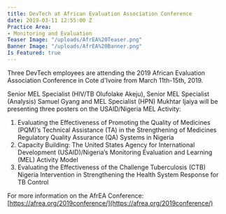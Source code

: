 ```yaml
---
title: DevTech at African Evaluation Association Conference
date: 2019-03-11 12:55:00 Z
Practice Area:
- Monitoring and Evaluation
Teaser Image: "/uploads/AfrEA%20Teaser.png"
Banner Image: "/uploads/AfrEA%20Banner.png"
Is Featured: true
---
```


Three DevTech employees are attending the 2019 African Evaluation Association Conference in Cote d'Ivoire from March 11th-15th, 2019.

Senior MEL Specialist (HIV/TB Olufolake Akeju), Senior MEL Specialist (Analysis) Samuel Gyang and MEL Specialist (HPN) Mukhtar Ijaiya will be presenting three posters on the USAID/Nigeria MEL Activity:

1. Evaluating the Effectiveness of Promoting the Quality of Medicines (PQM)’s Technical Assistance (TA) in the Strengthening of Medicines Regulatory Quality Assurance (QA) Systems in Nigeria
2. Capacity Building: The United States Agency for International Development (USAID)/Nigeria’s Monitoring Evaluation and Learning (MEL) Activity Model
3. Evaluating the Effectiveness of the Challenge Tuberculosis (CTB) Nigeria Intervention in Strengthening the Health System Response for TB Control

For more information on the AfrEA Conference: [https://afrea.org/2019conference/](https://afrea.org/2019conference/)

